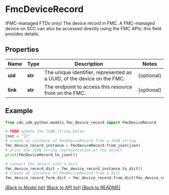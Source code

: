 # FmcDeviceRecord

(FMC-managed FTDs only) The device record in FMC. A FMC-managed device on SCC can also be accessed directly using the FMC APIs; this field provides details.

## Properties

Name | Type | Description | Notes
------------ | ------------- | ------------- | -------------
**uid** | **str** | The unique identifier, represented as a UUID, of the device on the FMC. | [optional] 
**link** | **str** | The endpoint to access this resource from on the FMC. | [optional] 

## Example

```python
from cdo_sdk_python.models.fmc_device_record import FmcDeviceRecord

# TODO update the JSON string below
json = "{}"
# create an instance of FmcDeviceRecord from a JSON string
fmc_device_record_instance = FmcDeviceRecord.from_json(json)
# print the JSON string representation of the object
print(FmcDeviceRecord.to_json())

# convert the object into a dict
fmc_device_record_dict = fmc_device_record_instance.to_dict()
# create an instance of FmcDeviceRecord from a dict
fmc_device_record_form_dict = fmc_device_record.from_dict(fmc_device_record_dict)
```
[[Back to Model list]](../README.md#documentation-for-models) [[Back to API list]](../README.md#documentation-for-api-endpoints) [[Back to README]](../README.md)


